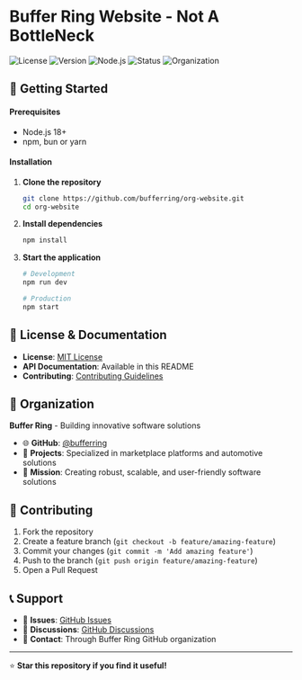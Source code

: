 
# Buffer Ring Website - Not A BottleNeck

![License](https://img.shields.io/badge/license-MIT-blue.svg)
![Version](https://img.shields.io/badge/version-1.0.0-green.svg)
![Node.js](https://img.shields.io/badge/node.js-18%2B-brightgreen.svg)
![Status](https://img.shields.io/badge/status-active-brightgreen.svg)
![Organization](https://img.shields.io/badge/org-Buffer%20Ring-purple.svg)

## 🚀 Getting Started

#### Prerequisites
- Node.js 18+
- npm, bun or yarn

#### Installation

1. **Clone the repository**
   ```bash
   git clone https://github.com/bufferring/org-website.git
   cd org-website
   ```

2. **Install dependencies**
   ```bash
   npm install
   ```

4. **Start the application**
   ```bash
   # Development
   npm run dev
   
   # Production
   npm start
   ```

## 📄 License & Documentation

- **License**: [MIT License](./LICENSE)
- **API Documentation**: Available in this README
- **Contributing**: [Contributing Guidelines](./CONTRIBUTING.md)

## 🏢 Organization

**Buffer Ring** - Building innovative software solutions

- 🌐 **GitHub**: [@bufferring](https://github.com/bufferring)
- 💼 **Projects**: Specialized in marketplace platforms and automotive solutions
- 🎯 **Mission**: Creating robust, scalable, and user-friendly software solutions

## 🤝 Contributing

1. Fork the repository
2. Create a feature branch (`git checkout -b feature/amazing-feature`)
3. Commit your changes (`git commit -m 'Add amazing feature'`)
4. Push to the branch (`git push origin feature/amazing-feature`)
5. Open a Pull Request

## 📞 Support

- 🐛 **Issues**: [GitHub Issues](https://github.com/bufferring/carfix-api/issues)
- 💬 **Discussions**: [GitHub Discussions](https://github.com/bufferring/carfix-api/discussions)
- 📧 **Contact**: Through Buffer Ring GitHub organization

---

⭐ **Star this repository if you find it useful!**